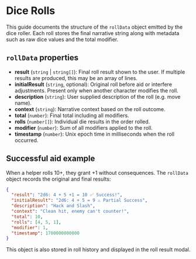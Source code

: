 # Dice Rolls

This guide documents the structure of the `rollData` object emitted by the dice roller.
Each roll stores the final narrative string along with metadata such as raw dice values and the total modifier.

## `rollData` properties

- **result** (`string` | `string[]`): Final roll result shown to the user. If multiple results are produced, this may be an array of lines.
- **initialResult** (`string`, optional): Original roll before aid or interfere adjustments. Present only when another character modifies the roll.
- **description** (`string`): User supplied description of the roll (e.g. move name).
- **context** (`string`): Narrative context based on the roll outcome.
- **total** (`number`): Final total including all modifiers.
- **rolls** (`number[]`): Individual die results in the order rolled.
- **modifier** (`number`): Sum of all modifiers applied to the roll.
- **timestamp** (`number`): Unix epoch time in milliseconds when the roll occurred.

## Successful aid example

When a helper rolls 10+, they grant +1 without consequences. The `rollData` object records the
original and final results:

```json
{
  "result": "2d6: 4 + 5 +1 = 10 ✅ Success!",
  "initialResult": "2d6: 4 + 5 = 9 ⚠️ Partial Success",
  "description": "Hack and Slash",
  "context": "Clean hit, enemy can't counter!",
  "total": 10,
  "rolls": [4, 5, 1],
  "modifier": 1,
  "timestamp": 1700000000000
}
```

This object is also stored in roll history and displayed in the roll result modal.
